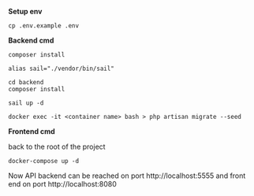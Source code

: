 **Setup env**
```
cp .env.example .env
```


**Backend cmd**

```
composer install 

alias sail="./vendor/bin/sail"

cd backend
composer install

sail up -d

docker exec -it <container name> bash > php artisan migrate --seed

```

  
**Frontend cmd**

back to the root of the project 

    docker-compose up -d

  

Now API backend can be reached on port http://localhost:5555 and front end on port http://localhost:8080
